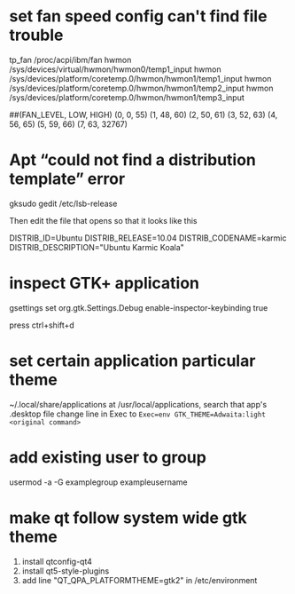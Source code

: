 
# set fan speed config can't find file trouble

tp_fan /proc/acpi/ibm/fan
hwmon /sys/devices/virtual/hwmon/hwmon0/temp1_input
hwmon /sys/devices/platform/coretemp.0/hwmon/hwmon1/temp1_input
hwmon /sys/devices/platform/coretemp.0/hwmon/hwmon1/temp2_input
hwmon /sys/devices/platform/coretemp.0/hwmon/hwmon1/temp3_input

##(FAN_LEVEL, LOW, HIGH)
(0, 0, 55)
(1, 48, 60)
(2, 50, 61)
(3, 52, 63)
(4, 56, 65)
(5, 59, 66)
(7, 63, 32767)

# Apt “could not find a distribution template” error
gksudo gedit /etc/lsb-release

Then edit the file that opens so that it looks like this

DISTRIB_ID=Ubuntu
DISTRIB_RELEASE=10.04
DISTRIB_CODENAME=karmic
DISTRIB_DESCRIPTION="Ubuntu Karmic Koala"

# inspect GTK+ application
gsettings set org.gtk.Settings.Debug enable-inspector-keybinding true

press ctrl+shift+d

# set certain application particular theme
~/.local/share/applications
at /usr/local/applications, search that app's .desktop file
change line in Exec to
`Exec=env GTK_THEME=Adwaita:light <original command>`

# add existing user to group
usermod -a -G examplegroup exampleusername

# make qt follow system wide gtk theme
1. install qtconfig-qt4
2. install qt5-style-plugins
3. add line "QT_QPA_PLATFORMTHEME=gtk2" in /etc/environment




